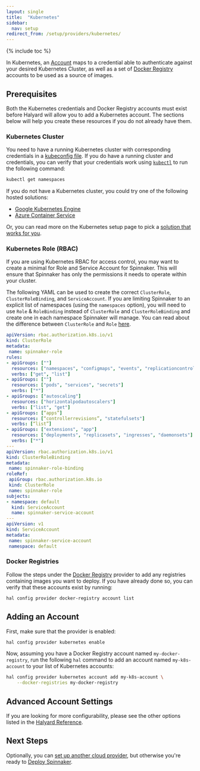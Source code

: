 ```yaml
---
layout: single
title:  "Kubernetes"
sidebar:
  nav: setup
redirect_from: /setup/providers/kubernetes/
---
```


{% include toc %}

In Kubernetes, an [Account](/concepts/providers/#accounts) maps to a
credential able to authenticate against your desired Kubernetes Cluster, as
well as a set of [Docker Registry](/setup/providers/docker-registry) accounts
to be used as a source of images.

## Prerequisites

Both the Kubernetes credentials and Docker Registry accounts must exist before
Halyard will allow you to add a Kubernetes account. The sections below will
help you create these resources if you do not already have them.

### Kubernetes Cluster

You need to have a running Kubernetes cluster with corresponding credentials in
a [kubeconfig file](https://kubernetes.io/docs/concepts/cluster-administration/authenticate-across-clusters-kubeconfig/).
If you do have a running cluster and credentials, you can verify that your
credentials work using
[`kubectl`](https://kubernetes.io/docs/user-guide/kubectl-overview/) to run the
following command:

```bash
kubectl get namespaces
```

If you do not have a Kubernetes cluster, you could try one of the following
hosted solutions:

* [Google Kubernetes Engine](https://cloud.google.com/container-engine/)
* [Azure Container
  Service](https://docs.microsoft.com/en-us/azure/container-service/container-service-kubernetes-walkthrough)

Or, you can read more on the Kubernetes setup page to pick a [solution that
works for you](https://kubernetes.io/docs/setup/pick-right-solution/).

### Kubernetes Role (RBAC)

If you are using Kubernetes RBAC for access control, you may want to create a minimal for Role and Service Account for Spinnaker.
This will ensure that Spinnaker has only the permissions it needs to operate within your cluster.

The following YAML can be used to create the correct `ClusterRole`, `ClusterRoleBinding`, and `ServiceAccount`. If you are limiting
Spinnaker to an explicit list of namespaces (using the `namespaces` option), you will need to use `Role` & `RoleBinding` instead of
`ClusterRole` and `ClusterRoleBinding` and create one in each namespace Spinnaker will manage. You can read about the difference
between `ClusterRole` and `Role` [here](https://kubernetes.io/docs/admin/authorization/rbac/#rolebinding-and-clusterrolebinding).


```yaml
apiVersion: rbac.authorization.k8s.io/v1
kind: ClusterRole
metadata:
 name: spinnaker-role
rules:
- apiGroups: [""]
  resources: ["namespaces", "configmaps", "events", "replicationcontrollers", "serviceaccounts", "pods/logs"]
  verbs: ["get", "list"]
- apiGroups: [""]
  resources: ["pods", "services", "secrets"]
  verbs: ["*"]
- apiGroups: ["autoscaling"]
  resources: ["horizontalpodautoscalers"]
  verbs: ["list", "get"]
- apiGroups: [“apps”]
  resources: [“controllerrevisions”, "statefulsets"]
  verbs: [“list”]
- apiGroups: ["extensions", "app"]
  resources: ["deployments", "replicasets", "ingresses", "daemonsets"]
  verbs: ["*"]
---
apiVersion: rbac.authorization.k8s.io/v1
kind: ClusterRoleBinding
metadata:
 name: spinnaker-role-binding
roleRef:
 apiGroup: rbac.authorization.k8s.io
 kind: ClusterRole
 name: spinnaker-role
subjects:
- namespace: default
  kind: ServiceAccount
  name: spinnaker-service-account
---
apiVersion: v1
kind: ServiceAccount
metadata:
 name: spinnaker-service-account
 namespace: default
```

### Docker Registries

Follow the steps under the [Docker Registry](/setup/providers/docker-registry)
provider to add any registries containing images you want to deploy. If
you have already done so, you can verify that these accounts exist by running:

```bash
hal config provider docker-registry account list
```

## Adding an Account

First, make sure that the provider is enabled:

```bash
hal config provider kubernetes enable
```

Now, assuming you have a Docker Registry account named `my-docker-registry`,
run the following `hal` command to add an account named `my-k8s-account` to
your list of Kubernetes accounts:

```bash
hal config provider kubernetes account add my-k8s-account \
    --docker-registries my-docker-registry
```

## Advanced Account Settings

If you are looking for more configurability, please see the other options
listed in the [Halyard
Reference](/reference/halyard/commands#hal-config-provider-kubernetes-account-add).

## Next Steps

Optionally, you can [set up another cloud provider](/setup/install/providers/), but otherwise you're ready to [Deploy Spinnaker](/setup/install/deploy/).
